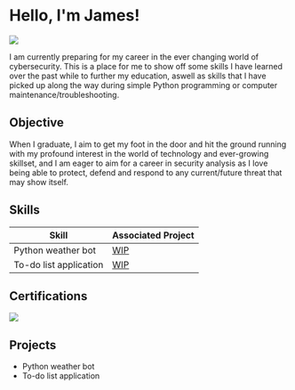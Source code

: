 # Hello, I'm James!
<a href="https://linkedin.com/in/jamesvvelsh/"><img src="https://img.shields.io/badge/-LinkedIn-0072b1?&style=for-the-badge&logo=linkedin&logoColor=white" /></a>

I am currently preparing for my career in the ever changing world of cybersecurity. This is a place for me to show off some skills I have learned over the past while to further my education, aswell as skills that I have picked up along the way during simple Python programming or computer maintenance/troubleshooting.

## Objective

When I graduate, I aim to get my foot in the door and hit the ground running with my profound interest in the world of technology and ever-growing skillset, and I am eager to aim for a career in security analysis as I love being able to protect, defend and respond to any current/future threat that may show itself. 

## Skills

| Skill                                         | Associated Project         |
|-----------------------------------------------|----------------------------|
| Python weather bot          | <a href="https://google.com">WIP</a>|
| To-do list application | <a href="https://google.com">WIP</a>|


## Certifications
<div>
<img src="https://img.shields.io/badge/-Foundations%20of%20Cybersecurity-4285F4?style=for-the-badge&logo=Google&logoColor=white" />
</div>


## Projects
- Python weather bot  
- To-do list application


